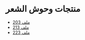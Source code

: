 # منتجات وحوش الشعر
- [ملف 203](https://mr-mosaab.github.io/alshe3r/203.pdf)
- [ملف 213](https://mr-mosaab.github.io/alshe3r/213.pdf)
- [ملف 223](https://mr-mosaab.github.io/alshe3r/223.pdf)
